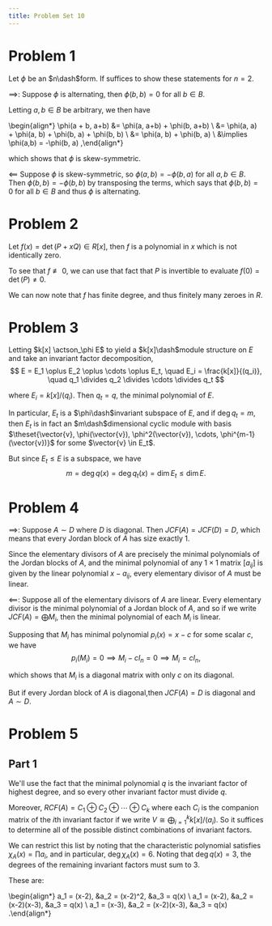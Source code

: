 ```yaml
---
title: Problem Set 10
---
```


# Problem 1 

Let $\phi$ be an $n\dash$form. If suffices to show these statements for $n=2$.

$\implies$:
Suppose $\phi$ is alternating, then $\phi(b, b) = 0$ for all $b\in B$.

Letting $a,b \in B$ be arbitrary, we then have

\begin{align*}
\phi(a + b, a+b) 
&= \phi(a, a+b) + \phi(b, a+b) \\
&= \phi(a, a) + \phi(a, b) + \phi(b, a) + \phi(b, b) \\
&= \phi(a, b) + \phi(b, a) \\
&\implies \phi(a,b) = -\phi(b, a)
,\end{align*}

which shows that $\phi$ is skew-symmetric.

$\impliedby$
Suppose $\phi$ is skew-symmetric, so $\phi(a,b) = -\phi(b, a)$ for all $a, b\in B$.
Then $\phi(b, b) = - \phi(b, b)$ by transposing the terms, which says that $\phi(b, b) = 0$ for all $b\in B$ and thus $\phi$ is alternating.

# Problem 2

Let $f(x) = \det(P + xQ) \in R[x]$, then $f$ is a polynomial in $x$ which is not identically zero. 

To see that $f \not \equiv 0$, we can use that fact that $P$ is invertible to evaluate $f(0) = \det(P) \neq 0$.

We can now note that $f$ has finite degree, and thus finitely many zeroes in $R$.


# Problem 3

Letting $k[x] \actson_\phi E$ to yield a $k[x]\dash$module structure on $E$ and take an invariant factor decomposition,
$$
E = E_1 \oplus E_2 \oplus \cdots \oplus E_t, \quad E_i = \frac{k[x]}{(q_i)}, \quad q_1 \divides q_2 \divides \cdots \divides q_t
$$

where $E_i = k[x] / (q_i)$. 
Then $q_t = q$, the minimal polynomial of $E$.

In particular, $E_t$ is a $\phi\dash$invariant subspace of $E$, and if $\deg q_t = m$, then $E_t$ is in fact an $m\dash$dimensional cyclic module with basis $\theset{\vector{v}, \phi(\vector{v}), \phi^2(\vector{v}), \cdots, \phi^{m-1}(\vector{v})}$ for some $\vector{v} \in E_t$.

But since $E_t \leq E$ is a subspace, we have 
$$
m = \deg q(x) = \deg q_t(x) = \dim E_t \leq \dim E.
$$

# Problem 4

$\implies$:
Suppose $A \sim D$ where $D$ is diagonal.
Then $JCF(A) = JCF(D) = D$, which means that every Jordan block of $A$ has size exactly 1.

Since the elementary divisors of $A$ are precisely the minimal polynomials of the Jordan blocks of $A$, and the minimal polynomial of any $1\times 1$ matrix $[a_{ij}]$ is given by the linear polynomial $x - a_{ij}$, every elementary divisor of $A$ must be linear.

$\impliedby$:
Suppose all of the elementary divisors of $A$ are linear. 
Every elementary divisor is the minimal polynomial of a Jordan block of $A$, and so if we write $JCF(A) = \bigoplus M_i$, then the minimal polynomial of each $M_i$ is linear.

Supposing that $M_i$ has minimal polynomial $p_i(x) = x - c$ for some scalar $c$, we have
$$
p_i(M_i) = 0 \implies M_i - c I_n = 0 \implies M_i = cI_n,
$$

which shows that $M_i$ is a diagonal matrix with only $c$ on its diagonal.

But if every Jordan block of $A$ is diagonal,then $JCF(A) = D$ is diagonal and $A \sim D$.

# Problem 5

## Part 1

We'll use the fact that the minimal polynomial $q$ is the invariant factor of highest degree, and so every other invariant factor must divide $q$.

Moreover, $RCF(A) = C_1 \oplus C_2 \oplus \cdots \oplus C_k$ where each $C_i$ is the companion matrix of the $i$th invariant factor if we write $V \cong \bigoplus_{i=1}^k k[x]/(a_i)$. 
So it suffices to determine all of the possible distinct combinations of invariant factors.

We can restrict this list by noting that the characteristic polynomial satisfies $\chi_A(x) = \prod a_i$, and in particular, $\deg \chi_A(x) = 6$. Noting that $\deg q(x) = 3$, the degrees of the remaining invariant factors must sum to 3.

These are:

\begin{align*}
a_1 = (x-2), &a_2 = (x-2)^2,    &a_3 = q(x) \\
a_1 = (x-2), &a_2 = (x-2)(x-3), &a_3 = q(x) \\
a_1 = (x-3), &a_2 = (x-2)(x-3), &a_3 = q(x) 
.\end{align*}




